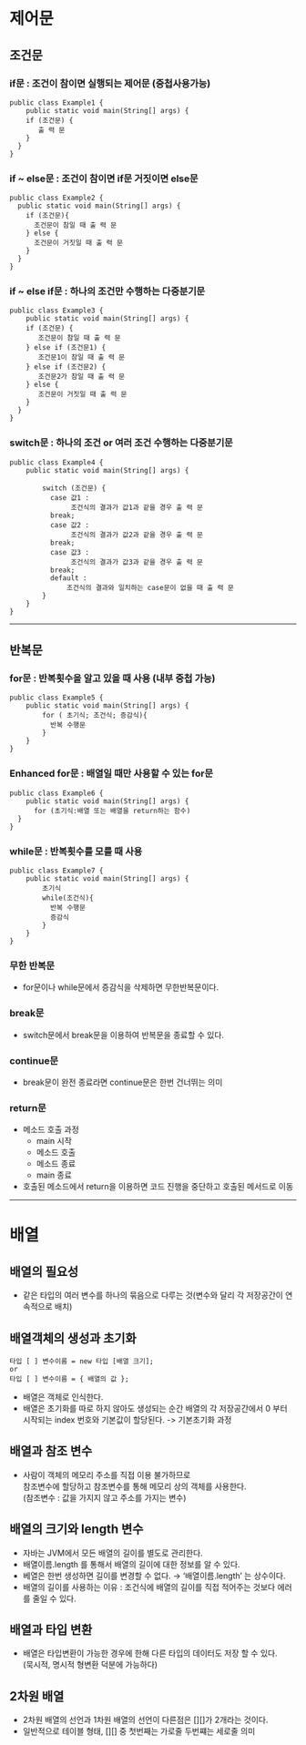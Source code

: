 # 제어문

## 조건문

### if문 : 조건이 참이면 실행되는 제어문 (중첩사용가능)

```
public class Example1 {
    public static void main(String[] args) {
    if (조건문) {
       출 력 문
    }
  }
} 
```

### if ~ else문 : 조건이 참이면 if문 거짓이면 else문

```
public class Example2 {
  public static void main(String[] args) {
    if (조건문){
      조건문이 참일 때 출 력 문
    } else {
      조건문이 거짓일 때 출 력 문
    }
  }
}
```

### if ~ else if문 : 하나의 조건만 수행하는 다중분기문

```
public class Example3 {
    public static void main(String[] args) {
    if (조건문) {
       조건문이 참일 때 출 력 문
    } else if (조건문1) {
       조건문1이 참일 때 출 력 문
    } else if (조건문2) {
       조건문2가 참일 때 출 력 문
    } else {
       조건문이 거짓일 때 출 력 문
    }
  }
}
```

### switch문 : 하나의 조건 or 여러 조건 수행하는 다중분기문

```
public class Example4 {
    public static void main(String[] args) {

        switch (조건문) {
          case 값1 : 
               조건식의 결과가 값1과 같을 경우 출 력 문 
          break;
          case 값2 :
               조건식의 결과가 값2과 같을 경우 출 력 문 
          break;
          case 값3 :
               조건식의 결과가 값3과 같을 경우 출 력 문
          break;
          default :
              조건식의 결과와 일치하는 case문이 없을 때 출 력 문
        }
    }
}
```

***

## 반복문

### for문 : 반복횟수을 알고 있을 때 사용 (내부 중첩 가능)

```
public class Example5 {
    public static void main(String[] args) {
        for ( 초기식; 조건식; 증감식){
          반복 수행문
        }
    }
}
```


### Enhanced for문 : 배열일 때만 사용할 수 있는 for문

```
public class Example6 {
    public static void main(String[] args) {
      for (초기식:배열 또는 배열을 return하는 함수)
  }
}
```

### while문 : 반복횟수를 모를 때 사용

```
public class Example7 {
    public static void main(String[] args) {
        초기식
        while(조건식){
          반복 수행문
          증감식
        }
    }
}
```

### 무한 반복문

-   for문이나 while문에서 증감식을 삭제하면 무한반복문이다.

### break문

-   switch문에서 break문을 이용하여 반복문을 종료할 수 있다.

### continue문

-   break문이 완전 종료라면 continue문은 한번 건너뛰는 의미

### return문

-   메소드 호출 과정
    -   main 시작
    -   메소드 호출
    -   메소드 종료
    -   main 종료
-   호출된 메소드에서 return을 이용하면 코드 진행을 중단하고 호출된 메서드로 이동

***

# 배열

## 배열의 필요성

-   같은 타입의 여러 변수를 하나의 묶음으로 다루는 것(변수와 달리 각 저장공간이 연속적으로 배치)

## 배열객체의 생성과 초기화

```
타입 [ ] 변수이름 = new 타입 [배열 크기];
or
타입 [ ] 변수이름 = { 배열의 값 };
```

-   배열은 객체로 인식한다.
-   배열은 초기화를 따로 하지 않아도 생성되는 순간 배열의 각 저장공간에서 0 부터 시작되는 index 번호와 기본값이 할당된다. -> 기본초기화 과정

## 배열과 참조 변수

-   사람이 객체의 메모리 주소를 직접 이용 불가하므로  
    참조변수에 할당하고 참조변수를 통해 메모리 상의 객체를 사용한다.  
    (참조변수 : 값을 가지지 않고 주소를 가지는 변수)

## 배열의 크기와 length 변수

-   자바는 JVM에서 모든 배열의 길이를 별도로 관리한다.
-   배열이름.length 를 통해서 배열의 길이에 대한 정보를 알 수 있다.
-   베열은 한번 생성하면 길이를 변경할 수 없다. → ‘배열이름.length’ 는 상수이다.
-   배열의 길이를 사용하는 이유 : 조건식에 배열의 길이를 직접 적어주는 것보다 에러를 줄일 수 있다.

## 배열과 타입 변환

-   배열은 타입변환이 가능한 경우에 한해 다른 타입의 데이터도 저장 할 수 있다.  
    (묵시적, 명시적 형변환 덕분에 가능하다)

## 2차원 배열

-   2차원 배열의 선언과 1차원 배열의 선언이 다른점은 [][]가 2개라는 것이다.
-   일반적으로 테이블 형태, [][] 중 첫번째는 가로줄 두번쨰는 세로줄 의미
